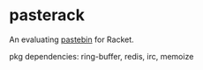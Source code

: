 pasterack
=========

An evaluating [pastebin](http://www.pasterack.org) for Racket.

pkg dependencies: ring-buffer, redis, irc, memoize
